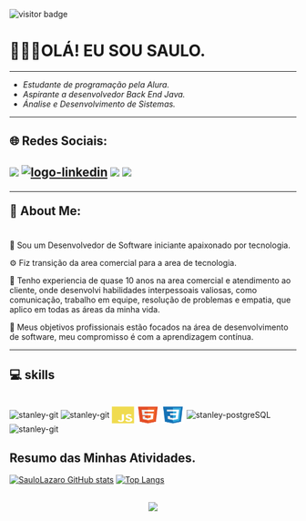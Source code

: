   ![visitor badge](https://visitor-badge.laobi.icu/badge?page_id=SauoLazaro.visitor-badge&left_color=red&right_color=green&left_text=Hello%20Visitors)

  <horas>

  # <h1>👨🏼‍💻OLÁ! EU SOU SAULO.</h1>
-----

 *  _Estudante de programação pela Alura._
 *  _Aspirante a desenvolvedor Back End Java._
 *  _Ánalise e Desenvolvimento de Sistemas._
  
-----

   <h2>🌐 Redes Sociais:</h2> <h2>

 <div>
  <a href="https://www.instagram.com/saulo_lazaro/" target="_blank"><img src="https://img.shields.io/badge/-Instagram-%23E4405F?style=for-the-badge&logo=instagram&logoColor=white" target="_blank"></a>   
     <a href="https://www.linkedin.com/in/saulo-l%C3%A1zaro-762765206/"><img src="https://img.shields.io/badge/LinkedIn-0077B5?style=for-the-badge&logo=linkedin&logoColor=white" alt="logo-linkedin"/></a>
  <a href="mailto:saulolazaro.dev@gmail.com"><img src="https://img.shields.io/badge/Gmail-D14836?style=for-the-badge&logo=gmail&logoColor=white"/></a>
  <a href="https://wa.me/+5561982014774?text=..." target="_blank"><img src="https://img.shields.io/badge/WhatsApp-25D366?style=for-the-badge&logo=whatsapp&logoColor=white"></a>
  </div>
  
-----

💫 About Me:

#

  🚀 Sou um Desenvolvedor de Software iniciante apaixonado por tecnologia.
  
  ⚙️ Fiz transição da area comercial para a area de tecnologia. 
    
  🤝 Tenho experiencia de quase 10 anos na area comercial e atendimento ao cliente, onde desenvolvi habilidades interpessoais valiosas, como comunicação, trabalho em equipe, resolução de problemas e empatia, que    aplico em todas as áreas da minha vida. 
 
 🎯 Meus objetivos profissionais estão focados na área de desenvolvimento de software, meu compromisso é com a aprendizagem contínua.

-----

 ## 💻  skills
 
<div style="display: inline_block"><br>
  <img align="center" alt="stanley-git" height="30" width="40" src="https://cdn.jsdelivr.net/gh/devicons/devicon/icons/java/java-original.svg" />
  <img align="center" alt="stanley-git" height="30" width="40" src="https://cdn.jsdelivr.net/gh/devicons/devicon/icons/spring/spring-original.svg" />
  <img align="center" alt="stanley-Js" height="30" width="40" src="https://raw.githubusercontent.com/devicons/devicon/master/icons/javascript/javascript-plain.svg">
  <img align="center" alt="stanley-HTML" height="30" width="40" src="https://raw.githubusercontent.com/devicons/devicon/master/icons/html5/html5-original.svg">
    <img align="center" alt="stanley-CSS" height="30" width="40" src="https://raw.githubusercontent.com/devicons/devicon/master/icons/css3/css3-original.svg">
    <img align="center" alt="stanley-postgreSQL" height="30" width="40" src="https://cdn.jsdelivr.net/gh/devicons/devicon/icons/postgresql/postgresql-plain-wordmark.svg" />
    <img align="center" alt="stanley-git" height="30" width="40" src="https://cdn.jsdelivr.net/gh/devicons/devicon/icons/git/git-original.svg" />
    </div> 




   ## Resumo das Minhas Atividades.

[![SauloLazaro GitHub stats](https://github-readme-stats.vercel.app/api?username=SauloLazaro&show_icons=true&theme=radical)](https://github.com/anuraghazra/github-readme-stats)
[![Top Langs](https://github-readme-stats.vercel.app/api/top-langs/?username=SauloLazaro&show_icons=true&theme=radical)](https://github.com/anuraghazra/github-readme-stats)
  


<div align="center"><br>
<img src="https://readme-typing-svg.herokuapp.com/?font=Righteous&size=35&center=true&vCenter=true&width=500&height=70&duration=4000&lines=+Obrigado+pela+visita!😎;+Fale+comigo+no+Linkedin;+Até+a+próxima!👋" />
</div>
